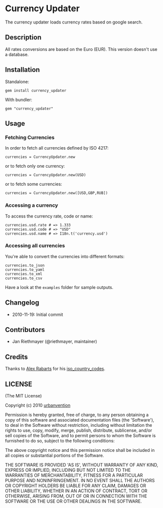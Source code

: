 # Currency Updater

The currency updater loads currency rates based on google search.

## Description

All rates conversions are based on the Euro (EUR).
This version doesn't use a database.

## Installation

Standalone:

    gem install currency_updater

With bundler:

    gem "currency_updater"
    
## Usage

### Fetching Currencies

In order to fetch all currencies defined by ISO 4217:

    currencies = CurrencyUpdater.new

or to fetch only one currency:

    currencies = CurrencyUpdater.new(USD)
    
or to fetch some currencies:

    currencies = CurrencyUpdater.new([USD,GBP,RUB])
    
### Accessing a currency

To access the currency rate, code or name:

    currencies.usd.rate # => 1.333
    currencies.usd.code # => "USD"
    currencies.usd.name # => I18n.t('currency.usd')
    
### Accessing all currencies

You're able to convert the currencies into different formats:

    currencies.to_json
    currencies.to_yaml
    currencies.to_xml
    currencies.to_csv

Have a look at the `examples` folder for sample outputs.

## Changelog

* 2010-11-19: Initial commit

## Contributors

* Jan Riethmayer (@riethmayer, maintainer)

## Credits

Thanks to [Alex Rabarts](http://statelesssystems.com) for his [iso_country_codes](https://github.com/alexrabarts/iso_country_codes).

## LICENSE

(The MIT License)

Copyright (c) 2010 [urbanvention](http://urbanvention.com)

Permission is hereby granted, free of charge, to any person obtaining
a copy of this software and associated documentation files (the
'Software'), to deal in the Software without restriction, including
without limitation the rights to use, copy, modify, merge, publish,
distribute, sublicense, and/or sell copies of the Software, and to
permit persons to whom the Software is furnished to do so, subject to
the following conditions:

The above copyright notice and this permission notice shall be
included in all copies or substantial portions of the Software.

THE SOFTWARE IS PROVIDED 'AS IS', WITHOUT WARRANTY OF ANY KIND,
EXPRESS OR IMPLIED, INCLUDING BUT NOT LIMITED TO THE WARRANTIES OF
MERCHANTABILITY, FITNESS FOR A PARTICULAR PURPOSE AND NONINFRINGEMENT.
IN NO EVENT SHALL THE AUTHORS OR COPYRIGHT HOLDERS BE LIABLE FOR ANY
CLAIM, DAMAGES OR OTHER LIABILITY, WHETHER IN AN ACTION OF CONTRACT,
TORT OR OTHERWISE, ARISING FROM, OUT OF OR IN CONNECTION WITH THE
SOFTWARE OR THE USE OR OTHER DEALINGS IN THE SOFTWARE.
